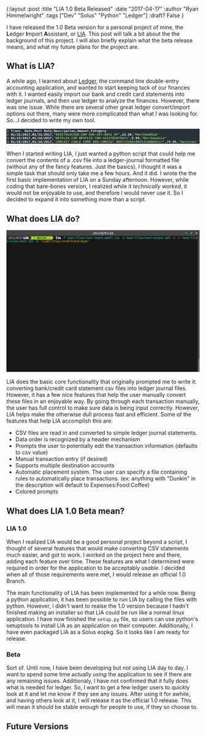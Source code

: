 {:layout :post
:title  "LIA 1.0 Beta Released"
:date "2017-04-17"
:author "Ryan Himmelwright"
:tags ["Dev" "Solus" "Python" "Ledger"]
:draft? False
}

I have released the 1.0 Beta version for a personal project of mine, the **L**edger **I**mport **A**ssistant, or [LIA](https://github.com/himmALlRight/LIA/). This post will talk a bit about the the background of this project. I will also briefly explain what the beta release means, and what my future plans for the project are.

<!-- more -->

## What is LIA?

A while ago, I learned about [Ledger](http://www.ledger-cli.org), the command line double-entry accounting application, and wanted to start keeping tack of our finances with it. I wanted easily import our bank and credit card statements into ledger journals, and then use ledger to analyze the finances. However, there was one issue. While there are several other great ledger convert/import options out there, many were more complicated than what I was looking for. So...I decided to write my own tool. 

![Credit Card Statement CSV](../../img/posts/LIA-1-0-Beta-Released/creditCardDownload.png)

When I started writing LIA, I just wanted a python script that could help me convert the contents of a .csv file into a ledger-journal formatted file (without any of the fancy features. Just the basics). I thought it was a simple task that should only take me a few hours. And it did. I wrote the the first basic implementation of LIA on a Sunday afternoon. However, while coding that bare-bones version, I realized while it *technically worked*, it would not be enjoyable to use, and therefore I would never use it. So I decided to expand it into something more than a script.


## What does LIA do?

![LIA Running](../../img/posts/LIA-1-0-Beta-Released/LIA-demo.gif)

LIA does the basic core functionality that originally prompted me to write it: converting bank/credit card statement csv files into ledger journal files. However, it has a few nice features that help the user manually convert these files in an enjoyable way. By going through each transaction manually, the user has full control to make sure data is being input correctly. However, LIA helps make the otherwise dull process fast and efficient. Some of the features that help LIA accomplish this are:

- CSV files are read in and converted to simple ledger journal statements.
- Data order is recognized by a header mechanism
- Prompts the user to potentially edit the transaction information (defaults to csv value)
- Manual transaction entry (if desired)
- Supports multiple destination accounts
- Automatic placement system. The user can specify a file containing rules to automatically place transactions. (ex: anything with "Dunkin" in the description will default to Expenses:Food:Coffee)
- Colored prompts



## What does LIA 1.0 Beta mean?
### LIA 1.0
When I realized LIA would be a good personal project beyond a script, I thought of several features that would make converting CSV statements much easier, and got to work. I worked on the project here and there, adding each feature over time. These features are what I determined were required in order for the application to be acceptably *usable*. I decided when all of those requirements were met, I would release an official 1.0 Branch.

The main functionality of LIA has been implemented for a while now. Being a python application, it has been possible to run LIA by calling the files with python. However, I didn't want to realse the 1.0 version because I hadn't finished making an installer so that LIA could be run like a normal linux application. I have now finished the `setup.py` file, so users can use python's setuptools to install LIA as an application on their computer. Additionally, I have even packaged LIA as a Solus eopkg. So it looks like I am ready for release.

### Beta
Sort of. Until now, I have been developing but not using LIA day to day. I want to spend some time actually *using* the application to see if there are any remaining issues. Additionaly, I have not confirmed that it fully does what is needed for ledger. So, I want to get a few ledger users to quickly look at it and let me know if they see any issues. After using it for awhile, and having others look at it, I will release it as the official 1.0 release. This will mean it should be stable enough for people to use, if they so choose to.

## Future Versions
